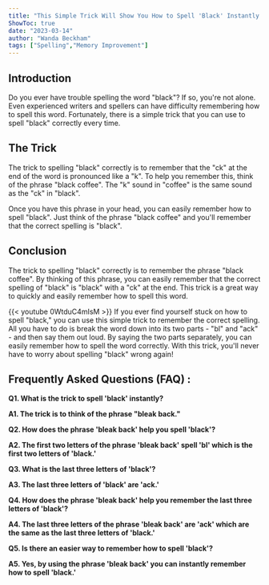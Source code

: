```yaml
---
title: "This Simple Trick Will Show You How to Spell 'Black' Instantly!"
ShowToc: true 
date: "2023-03-14"
author: "Wanda Beckham" 
tags: ["Spelling","Memory Improvement"]
---
```

## Introduction

Do you ever have trouble spelling the word "black"? If so, you're not alone. Even experienced writers and spellers can have difficulty remembering how to spell this word. Fortunately, there is a simple trick that you can use to spell "black" correctly every time. 

## The Trick

The trick to spelling "black" correctly is to remember that the "ck" at the end of the word is pronounced like a "k". To help you remember this, think of the phrase "black coffee". The "k" sound in "coffee" is the same sound as the "ck" in "black". 

Once you have this phrase in your head, you can easily remember how to spell "black". Just think of the phrase "black coffee" and you'll remember that the correct spelling is "black". 

## Conclusion

The trick to spelling "black" correctly is to remember the phrase "black coffee". By thinking of this phrase, you can easily remember that the correct spelling of "black" is "black" with a "ck" at the end. This trick is a great way to quickly and easily remember how to spell this word.

{{< youtube 0WtduC4mIsM >}} 
If you ever find yourself stuck on how to spell "black," you can use this simple trick to remember the correct spelling. All you have to do is break the word down into its two parts - "bl" and "ack" - and then say them out loud. By saying the two parts separately, you can easily remember how to spell the word correctly. With this trick, you'll never have to worry about spelling "black" wrong again!

## Frequently Asked Questions (FAQ) :
**Q1. What is the trick to spell 'black' instantly?**

**A1. The trick is to think of the phrase "bleak back."**

**Q2. How does the phrase 'bleak back' help you spell 'black'?**

**A2. The first two letters of the phrase 'bleak back' spell 'bl' which is the first two letters of 'black.'**

**Q3. What is the last three letters of 'black'?**

**A3. The last three letters of 'black' are 'ack.'**

**Q4. How does the phrase 'bleak back' help you remember the last three letters of 'black'?**

**A4. The last three letters of the phrase 'bleak back' are 'ack' which are the same as the last three letters of 'black.'**

**Q5. Is there an easier way to remember how to spell 'black'?**

**A5. Yes, by using the phrase 'bleak back' you can instantly remember how to spell 'black.'**





